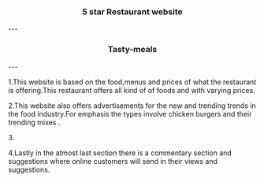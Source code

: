 <h3 style="text-align:center;">5 star Restaurant website </h3>
---
<h3 style="text-align:center;">Tasty-meals</h3>
---
<p>1.This website is based on the food,menus and prices of what the restaurant is offering.This restaurant offers all kind of of foods and with varying prices. </p>
<p>2.This website also offers advertisements for the new and trending trends in the food industry.For emphasis the types involve chicken burgers and their trending mixes .</p>
<p>3.</p>
<p>4.Lastly in the atmost last section there is a commentary section and suggestions where online customers will send in their views and suggestions. </p>
